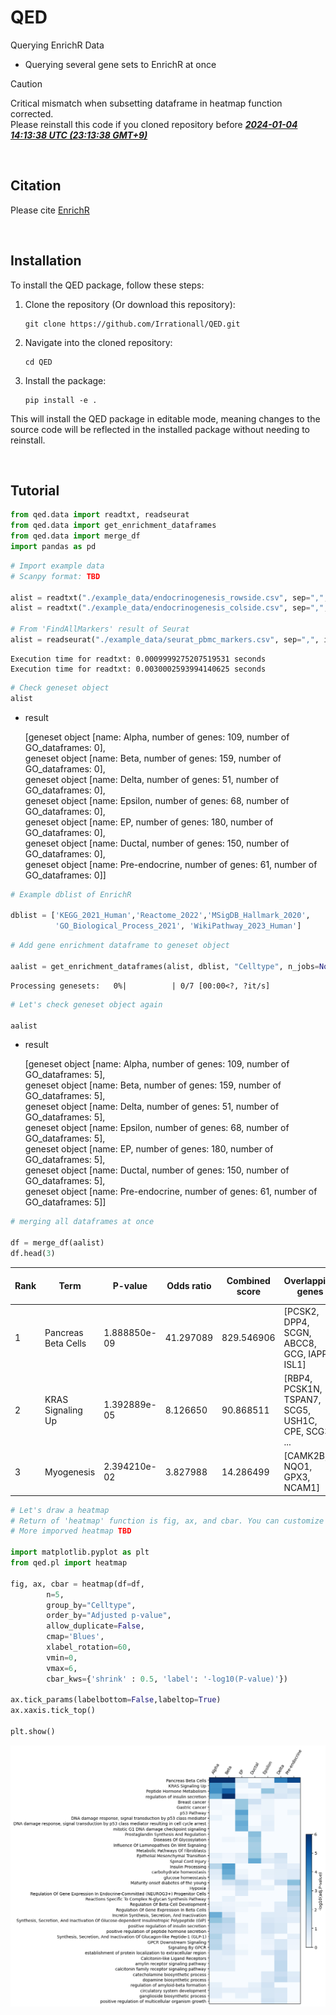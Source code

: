 # QED
Querying  EnrichR Data
- Querying several gene sets to EnrichR at once  

> [!CAUTION]
> Critical mismatch when subsetting dataframe in heatmap function corrected.  
> Please reinstall this code if you cloned repository before <ins>***2024-01-04 14:13:38 UTC (23:13:38 GMT+9)***</ins>

<br>

##  Citation
Please cite [EnrichR](https://maayanlab.cloud/Enrichr/)

<br>

## Installation
To install the QED package, follow these steps:

1. Clone the repository (Or download this repository):
    ```
    git clone https://github.com/Irrationall/QED.git
    ```
2. Navigate into the cloned repository:
    ```
    cd QED
    ```
3. Install the package:
    ```
    pip install -e .
    ```

This will install the QED package in editable mode, meaning changes to the source code will be reflected in the installed package without needing to reinstall.

<br>

## Tutorial


```python
from qed.data import readtxt, readseurat
from qed.data import get_enrichment_dataframes
from qed.data import merge_df
import pandas as pd
```


```python
# Import example data
# Scanpy format: TBD

alist = readtxt("./example_data/endocrinogenesis_rowside.csv", sep=",", format="rowside")
alist = readtxt("./example_data/endocrinogenesis_colside.csv", sep=",", format="colside")

# From 'FindAllMarkers' result of Seurat
alist = readseurat("./example_data/seurat_pbmc_markers.csv", sep=",", index_col=0) # You can pass any pd.DataFrame arguments

```

    Execution time for readtxt: 0.0009999275207519531 seconds
    Execution time for readtxt: 0.0030002593994140625 seconds
    


```python
# Check geneset object
alist
```
* result

    [geneset object [name: Alpha, number of genes: 109, number of GO_dataframes: 0],  
     geneset object [name: Beta, number of genes: 159, number of GO_dataframes: 0],  
     geneset object [name: Delta, number of genes: 51, number of GO_dataframes: 0],  
     geneset object [name: Epsilon, number of genes: 68, number of GO_dataframes: 0],  
     geneset object [name: EP, number of genes: 180, number of GO_dataframes: 0],  
     geneset object [name: Ductal, number of genes: 150, number of GO_dataframes: 0],  
     geneset object [name: Pre-endocrine, number of genes: 61, number of GO_dataframes: 0]]




```python
# Example dblist of EnrichR

dblist = ['KEGG_2021_Human','Reactome_2022','MSigDB_Hallmark_2020',
          'GO_Biological_Process_2021', 'WikiPathway_2023_Human']
```


```python
# Add gene enrichment dataframe to geneset object

aalist = get_enrichment_dataframes(alist, dblist, "Celltype", n_jobs=None)
```


    Processing genesets:   0%|          | 0/7 [00:00<?, ?it/s]



```python
# Let's check geneset object again

aalist
```


* result

    [geneset object [name: Alpha, number of genes: 109, number of GO_dataframes: 5],  
     geneset object [name: Beta, number of genes: 159, number of GO_dataframes: 5],  
     geneset object [name: Delta, number of genes: 51, number of GO_dataframes: 5],  
     geneset object [name: Epsilon, number of genes: 68, number of GO_dataframes: 5],  
     geneset object [name: EP, number of genes: 180, number of GO_dataframes: 5],  
     geneset object [name: Ductal, number of genes: 150, number of GO_dataframes: 5],  
     geneset object [name: Pre-endocrine, number of genes: 61, number of GO_dataframes: 5]]




```python
# merging all dataframes at once

df = merge_df(aalist)
df.head(3)
```

| Rank | Term                              | P-value       | Odds ratio | Combined score | Overlapping genes                          | Adjusted p-value | Old p-value | Old adjusted p-value | Database             | Celltype |
|------|-----------------------------------|---------------|------------|----------------|--------------------------------------------|-------------------|-------------|------------------------|----------------------|----------|
| 1    | Pancreas Beta Cells               | 1.888850e-09  | 41.297089  | 829.546906     | [PCSK2, DPP4, SCGN, ABCC8, GCG, IAPP, ISL1] | 4.533240e-08      | 0           | 0                      | MSigDB_Hallmark_2020 | Alpha    |
| 2    | KRAS Signaling Up                 | 1.392889e-05  | 8.126650   | 90.868511      | [RBP4, PCSK1N, TSPAN7, SCG5, USH1C, CPE, SCG3, ... | 1.671466e-04      | 0           | 0                      | MSigDB_Hallmark_2020 | Alpha    |
| 3    | Myogenesis                        | 2.394210e-02  | 3.827988   | 14.286499      | [CAMK2B, NQO1, GPX3, NCAM1]                | 1.758437e-01      | 0           | 0                      | MSigDB_Hallmark_2020 | Alpha    |


```python
# Let's draw a heatmap
# Return of 'heatmap' function is fig, ax, and cbar. You can customize them with matplotlib.
# More imporved heatmap TBD

import matplotlib.pyplot as plt
from qed.pl import heatmap

fig, ax, cbar = heatmap(df=df,
        n=5,
        group_by="Celltype",
        order_by="Adjusted p-value",
        allow_duplicate=False,
        cmap='Blues',
        xlabel_rotation=60,
        vmin=0,
        vmax=6,
        cbar_kws={'shrink' : 0.5, 'label': '-log10(P-value)'})

ax.tick_params(labelbottom=False,labeltop=True)
ax.xaxis.tick_top()

plt.show()

```
![Heatmap](./example_image/temp_heatmap.png)






